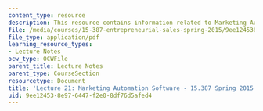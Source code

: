 ```yaml
---
content_type: resource
description: This resource contains information related to Marketing Automation Software.
file: /media/courses/15-387-entrepreneurial-sales-spring-2015/9ee124538e976447f2e08df76d5afed4_MIT15_387S15_Lecture21.pdf
file_type: application/pdf
learning_resource_types:
- Lecture Notes
ocw_type: OCWFile
parent_title: Lecture Notes
parent_type: CourseSection
resourcetype: Document
title: 'Lecture 21: Marketing Automation Software - 15.387 Spring 2015'
uid: 9ee12453-8e97-6447-f2e0-8df76d5afed4
---
```

